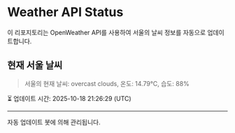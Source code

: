 
# Weather API Status

이 리포지토리는 OpenWeather API를 사용하여 서울의 날씨 정보를 자동으로 업데이트합니다.

## 현재 서울 날씨
> 서울의 현재 날씨: overcast clouds, 온도: 14.79°C, 습도: 88%

⏳ 업데이트 시간: 2025-10-18 21:26:29 (UTC)

---
자동 업데이트 봇에 의해 관리됩니다.
